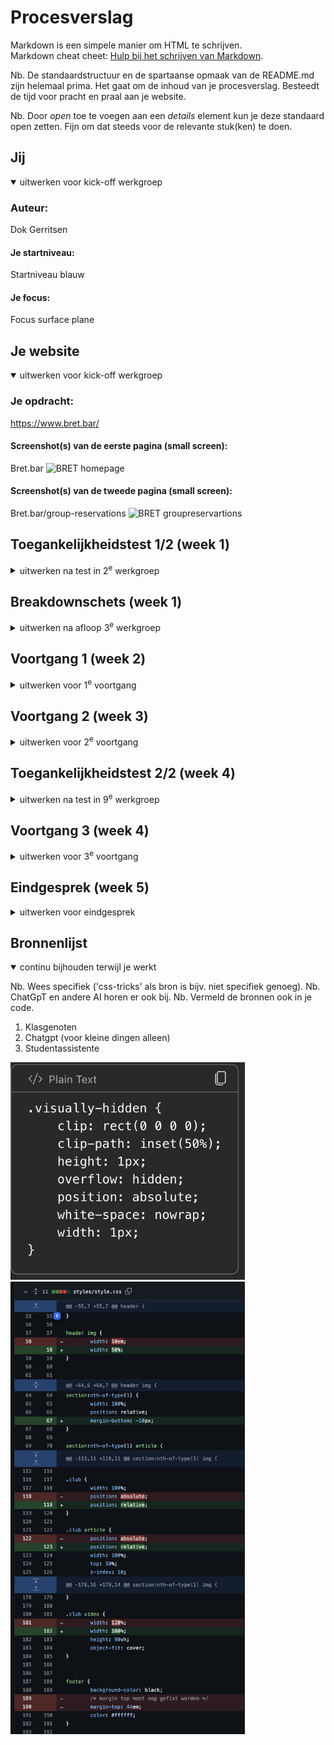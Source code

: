 # Procesverslag
Markdown is een simpele manier om HTML te schrijven.  
Markdown cheat cheet: [Hulp bij het schrijven van Markdown](https://github.com/adam-p/markdown-here/wiki/Markdown-Cheatsheet).

Nb. De standaardstructuur en de spartaanse opmaak van de README.md zijn helemaal prima. Het gaat om de inhoud van je procesverslag. Besteedt de tijd voor pracht en praal aan je website.

Nb. Door *open* toe te voegen aan een *details* element kun je deze standaard open zetten. Fijn om dat steeds voor de relevante stuk(ken) te doen.





## Jij

<details open>
  <summary>uitwerken voor kick-off werkgroep</summary>

  ### Auteur:
  Dok Gerritsen 

  #### Je startniveau:
  Startniveau blauw 

  #### Je focus:
  Focus surface plane
 
</details>





## Je website

<details open>
  <summary>uitwerken voor kick-off werkgroep</summary>

  ### Je opdracht:
  https://www.bret.bar/

  #### Screenshot(s) van de eerste pagina (small screen): 
  Bret.bar 
  <img src="readme-images/fedbretfoto.png." width="375px" alt="BRET homepage">

  #### Screenshot(s) van de tweede pagina (small screen):
  Bret.bar/group-reservations 
  <img src="readme-images/fedbretfoto2.png." width="375px" alt="BRET groupreservartions">
 
</details>



## Toegankelijkheidstest 1/2 (week 1)

<details>
  <summary>uitwerken na test in 2<sup>e</sup> werkgroep</summary>

  ### Bevindingen
  Lijst met je bevindingen die in de test naar voren kwamen:
  -de screenreader leest een inlogbutton die niet te zien is (slecht van de website zelf)
  -er word goed genavigeerd door de navigatie bovenaan de site
  -helemaal bovenaan de site zijn blijkbaar wat images waar die soms vast blijft zitten
  -bij de group reservation site is het niet altijd duidelijk op welke textbalk je zit wat uiteraard onhandig is
  -de screenreader bij google werkt wel heel erg goed, daar word alles goed van links naar recht van boven naar beneden gelezen
</details>



## Breakdownschets (week 1)

<details>
  <summary>uitwerken na afloop 3<sup>e</sup> werkgroep</summary>

  ### de hele pagina: 
  <img src="readme-images/fedbreakdownschets.jpeg" width="375px" alt="breakdown van de hele pagina">

  ### dynamisch deel (bijv menu): 
  <img src="readme-images/dummy-plaatje.jpg" width="375px" alt="breakdown van een dynamisch deel">

  ### wellicht nog een dynamisch deel (bijv filter): 
  <img src="readme-images/dummy-plaatje.jpg" width="375px" alt="breakdown van nog een dynamisch deel">

</details>





## Voortgang 1 (week 2)

<details>
  <summary>uitwerken voor 1<sup>e</sup> voortgang</summary>

  ### Stand van zaken
  vragen:
  -heeft u liever dat ik in mijn homepage buttons of a:href gebruik? -A:href gebruiken!, -kan een # gebruiken om linkje naar eigen page te maken-
  -heeft u tips voor het specifiek stijlen van dingen zonder classes te gebruiken (divjes?)
  -in mijn footer zitten best veel verschillende lettertypes en groottes, hoe kan ik dit het best aanpakken? -span gebruiken, met wellicht class, divjes kan ook-
  -mag bij veel sections opzich wel een class gebruiken voor een section-
  -geen br tag gebruiken, is te fixen met margins-
  -h1 toevoegen, niet zichtbaar maken maar wel leesbaar voor screenreader-



  ### Agenda voor meeting
  samen met je groepje opstellen

  | student 1      | student 2          | student 3    | student 4        |
  | ---            | ---                | ---          | ---              |
  | dit bespreken  | en dit             | en ik dit    | en dan ik dat    |
  | en dat ook nog | dit als er tijd is | nog een punt | dit wil ik zeker |
  | ...            | ...                | ...          | ...              |


  ### Verslag van meeting
  hier na afloop snel de uitkomsten van de meeting vastleggen

  - a href gebruiken inplaats van buttons
  - mag span gebruiken voor dingen
  - geen br tag gebruiken
  - h1 toevoegen, alleen zichtbaar maken voor screenreader

</details>





## Voortgang 2 (week 3)

<details>
  <summary>uitwerken voor 2<sup>e</sup> voortgang</summary>

  ### Stand van zaken
  Ben nu goed bezig met de basics van de site. Mijn html is zowel compleet behalve de navigatie in de header (uiteraard ook met 
  javascript) en de invulvelden van mijn tweede pagina. Ik ga mij eerst focusen op dat afmaken en zorgen dat dat er netjes en compleet    
  uitziet (wat voor mij al best een uitdaging is). Daarna ga ik de navigatie maken en kijken als ik tijd heb om de reservering pop-up
  erbij te maken. Dat is voor mij dan de het extratje wat ik toevoeg aan de site. Als dat makkelijker gaat dan verwacht kan ik nog nadenken
  om een muziek element toe te voegen. Ik ga zelf af en toe naar deze club en ben erg fan van de muziek dus lijkt het mij wel leuk
  om dat element dan toe te voegen op een originele manier. Maar zoals eerder gezegd is uberhaupt de site fatsoenlijk namaken al een 
  hele uitdaging voor mij, dus ik moet kijken of ik daar tijd voor ga hebben.


  ### Agenda voor meeting
  samen met je groepje opstellen

  | student 1      | student 2          | student 3    | student 4        |
  | ---            | ---                | ---          | ---              |
  | dit bespreken  | en dit             | en ik dit    | en dan ik dat    |
  | en dat ook nog | dit als er tijd is | nog een punt | dit wil ik zeker |
  | ...            | ...                | ...          | ...              |


  ### Verslag van meeting
  hier na afloop snel de uitkomsten van de meeting vastleggen

  - punt 1
  - punt 2
  - nog een punt
- ...

</details>





## Toegankelijkheidstest 2/2 (week 4)

<details>
  <summary>uitwerken na test in 9<sup>e</sup> werkgroep</summary>

  ### Bevindingen
  Lijst met je bevindingen die in de test naar voren kwamen (geef ook aan wat er verbeterd is):

</details>





## Voortgang 3 (week 4)

<details>
  <summary>uitwerken voor 3<sup>e</sup> voortgang</summary>

  ### Stand van zaken
  hier dit ging goed & dit was lastig (neem ook screenshots op van delen van je website en code)


  ### Agenda voor meeting
  samen met je groepje opstellen

  | student 1      | student 2          | student 3    | student 4        |
  | ---            | ---                | ---          | ---              |
  | dit bespreken  | en dit             | en ik dit    | en dan ik dat    |
  | en dat ook nog | dit als er tijd is | nog een punt | dit wil ik zeker |
  | ...            | ...                | ...          | ...              |


  ### Verslag van meeting
  hier na afloop snel de uitkomsten van de meeting vastleggen

  - punt 1
  - punt 2
  - nog een punt
  - ...

</details>





## Eindgesprek (week 5)

<details>
  <summary>uitwerken voor eindgesprek</summary>

  ### Je uitkomst - karakteristiek screenshots:
  <img src="readme-images/dummy-plaatje.jpg" width="375px" alt="uitomst opdracht 1">


  ### Dit ging goed/Heb ik geleerd: 
  Korte omschrijving met plaatjes

  <img src="readme-images/dummy-plaatje.jpg" width="375px" alt="top">


  ### Dit was lastig/Is niet gelukt:
  Korte omschrijving met plaatjes

  <img src="readme-images/dummy-plaatje.jpg" width="375px" alt="bummer">
</details>





## Bronnenlijst

<details open>
  <summary>continu bijhouden terwijl je werkt</summary>

  Nb. Wees specifiek ('css-tricks' als bron is bijv. niet specifiek genoeg). 
  Nb. ChatGpT en andere AI horen er ook bij.
  Nb. Vermeld de bronnen ook in je code.

  1. Klasgenoten
  2. Chatgpt (voor kleine dingen alleen)
  3. Studentassistente
<img src="readme-images/fedscreenshot.png" width="375px" alt="screenshot h1 verstoppen">
<img src="readme-images/fedscreenshot2.png" width="375px" alt="code correcties">

</details>